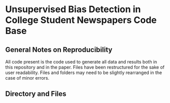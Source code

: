 # Unsupervised Bias Detection in College Student Newspapers Code Base

## General Notes on Reproducibility

All code present is the code used to generate all data and results both in this repository and in the paper. Files have been restructured for the sake of user readability. Files and folders may need to be slightly rearranged in the case of minor errors.

## Directory and Files

